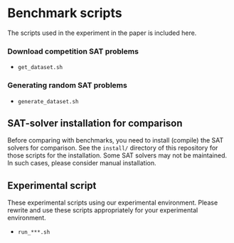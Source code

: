 # Benchmark scripts
The scripts used in the experiment in the paper is included here.

### Download competition SAT problems
- `get_dataset.sh`

### Generating random SAT problems
- `generate_dataset.sh`

## SAT-solver installation for comparison
Before comparing with benchmarks, you need to install (compile) the SAT solvers for comparison.
See the `install/` directory of this repository for those scripts for the installation.
Some SAT solvers may not be maintained.
In such cases, please consider manual installation.

## Experimental script
These experimental scripts using our experimental environment.
Please rewrite and use these scripts appropriately for your experimental environment.
- `run_***.sh`
  
